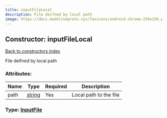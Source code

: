 ```yaml
---
title: inputFileLocal
description: File deifned by local path
image: https://docs.madelineproto.xyz/favicons/android-chrome-256x256.png
---
```

## Constructor: inputFileLocal  
[Back to constructors index](index.md)



File deifned by local path

### Attributes:

| Name     |    Type       | Required | Description |
|----------|---------------|----------|-------------|
|path|[string](../types/string.md) | Yes|Local path to the file|



### Type: [InputFile](../types/InputFile.md)


